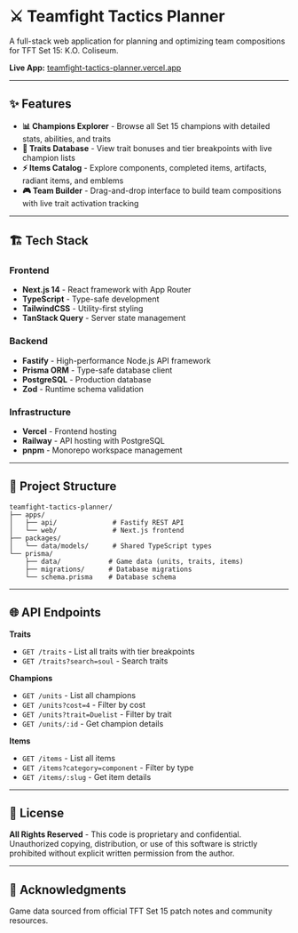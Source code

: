 # ⚔️ Teamfight Tactics Planner

A full-stack web application for planning and optimizing team compositions for TFT Set 15: K.O. Coliseum.

**Live App:** [teamfight-tactics-planner.vercel.app](https://teamfight-tactics-planner.vercel.app)

---

## ✨ Features

- **📊 Champions Explorer** - Browse all Set 15 champions with detailed stats, abilities, and traits
- **🎯 Traits Database** - View trait bonuses and tier breakpoints with live champion lists
- **⚡ Items Catalog** - Explore components, completed items, artifacts, radiant items, and emblems
- **🎮 Team Builder** - Drag-and-drop interface to build team compositions with live trait activation tracking

---

## 🏗️ Tech Stack

### Frontend
- **Next.js 14** - React framework with App Router
- **TypeScript** - Type-safe development
- **TailwindCSS** - Utility-first styling
- **TanStack Query** - Server state management

### Backend
- **Fastify** - High-performance Node.js API framework
- **Prisma ORM** - Type-safe database client
- **PostgreSQL** - Production database
- **Zod** - Runtime schema validation

### Infrastructure
- **Vercel** - Frontend hosting
- **Railway** - API hosting with PostgreSQL
- **pnpm** - Monorepo workspace management

---

## 📁 Project Structure
```
teamfight-tactics-planner/
├── apps/
│   ├── api/              # Fastify REST API
│   └── web/              # Next.js frontend
├── packages/
│   └── data/models/      # Shared TypeScript types
└── prisma/
    ├── data/            # Game data (units, traits, items)
    ├── migrations/      # Database migrations
    └── schema.prisma    # Database schema
```

---

## 🌐 API Endpoints

**Traits**
- `GET /traits` - List all traits with tier breakpoints
- `GET /traits?search=soul` - Search traits

**Champions**
- `GET /units` - List all champions
- `GET /units?cost=4` - Filter by cost
- `GET /units?trait=Duelist` - Filter by trait
- `GET /units/:id` - Get champion details

**Items**
- `GET /items` - List all items
- `GET /items?category=component` - Filter by type
- `GET /items/:slug` - Get item details

---

## 📄 License

**All Rights Reserved** - This code is proprietary and confidential. Unauthorized copying, distribution, or use of this software is strictly prohibited without explicit written permission from the author.

---

## 🙏 Acknowledgments

Game data sourced from official TFT Set 15 patch notes and community resources.

